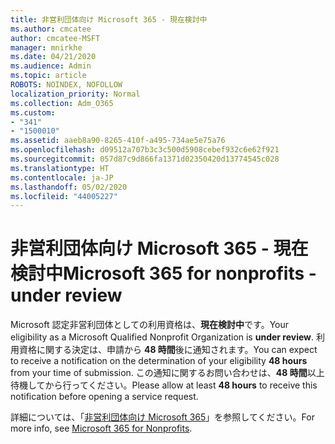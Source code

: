 ```yaml
---
title: 非営利団体向け Microsoft 365 - 現在検討中
ms.author: cmcatee
author: cmcatee-MSFT
manager: mnirkhe
ms.date: 04/21/2020
ms.audience: Admin
ms.topic: article
ROBOTS: NOINDEX, NOFOLLOW
localization_priority: Normal
ms.collection: Adm_O365
ms.custom:
- "341"
- "1500010"
ms.assetid: aaeb8a90-8265-410f-a495-734ae5e75a76
ms.openlocfilehash: d09512a707b3c3c500d5908cebef932c6e62f921
ms.sourcegitcommit: 057d87c9d866fa1371d02350420d13774545c028
ms.translationtype: HT
ms.contentlocale: ja-JP
ms.lasthandoff: 05/02/2020
ms.locfileid: "44005227"
---
```

# <a name="microsoft-365-for-nonprofits---under-review"></a><span data-ttu-id="0256e-102">非営利団体向け Microsoft 365 - 現在検討中</span><span class="sxs-lookup"><span data-stu-id="0256e-102">Microsoft 365 for nonprofits - under review</span></span>

<span data-ttu-id="0256e-103">Microsoft 認定非営利団体としての利用資格は、**現在検討中**です。</span><span class="sxs-lookup"><span data-stu-id="0256e-103">Your eligibility as a Microsoft Qualified Nonprofit Organization is **under review**.</span></span> <span data-ttu-id="0256e-104">利用資格に関する決定は、申請から **48 時間**後に通知されます。</span><span class="sxs-lookup"><span data-stu-id="0256e-104">You can expect to receive a notification on the determination of your eligibility **48 hours** from your time of submission.</span></span> <span data-ttu-id="0256e-105">この通知に関するお問い合わせは、**48 時間**以上待機してから行ってください。</span><span class="sxs-lookup"><span data-stu-id="0256e-105">Please allow at least **48 hours** to receive this notification before opening a service request.</span></span> 

<span data-ttu-id="0256e-106">詳細については、「[非営利団体向け Microsoft 365](https://www.microsoft.com/nonprofits/microsoft-365)」を参照してください。</span><span class="sxs-lookup"><span data-stu-id="0256e-106">For more info, see [Microsoft 365 for Nonprofits](https://www.microsoft.com/nonprofits/microsoft-365).</span></span> 
